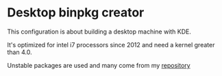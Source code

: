 # Desktop binpkg creator

This configuration is about building a desktop machine with KDE.

It's optimized for intel i7 processors since 2012 and need a kernel greater than 4.0.

Unstable packages are used and many come from my [repository](https://github.io/vivo75/vivovl)
